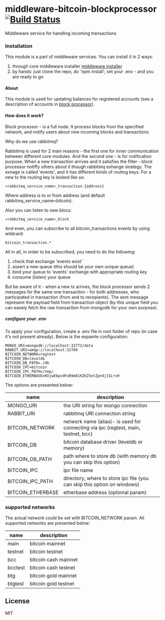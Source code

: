 # middleware-bitcoin-blockprocessor [![Build Status](https://travis-ci.org/ChronoBank/middleware-bitcoin-blockprocessor.svg?branch=master)](https://travis-ci.org/ChronoBank/middleware-bitcoin-blockprocessor)

Middleware service for handling incoming transactions

### Installation

This module is a part of middleware services. You can install it in 2 ways:

1) through core middleware installer  [middleware installer](https://github.com/ChronoBank/middleware-bitcoin)
2) by hands: just clone the repo, do 'npm install', set your .env - and you are ready to go

#### About
This module is used for updating balances for registered accounts (see a description of accounts in [block processor](https://github.com/ChronoBank/middleware-eth-blockprocessor)).


#### How does it work?

Block processor - is a full node. It process blocks
from the specified network, and notify users about new incoming blocks and transactions

Why do we use rabbitmq?


Rabbitmq is used for 2 main reasons - the first one for inner communication between different core modules. And the second one - is for notification purpose. When a new transaction arrives and it satisfies the filter - block processor notiffy others about it though rabbitmq exhange strategy. The exnage is called 'events', and it has different kinds of routing keys. For a new tx the routing key is looked like so:

```
<rabbitmq_service_name>_transaction.{address}
```
Where address is to or from address (and default rabbitmq_service_name=bitcoin).


Also you can listen to new blocs:
```
<rabbitmq_service_name>_block
```


And even, you can subscribe to all bitcoin_transactions events by using wildcard:
```
bitcoin_transaction.*
```

All in all, in order to be subscribed, you need to do the following:
1) check that exchange 'events exist'
2) assert a new queue (this should be your own unique queue)
3) bind your queue to 'events' exchange with appropriate routing key
4) consume (listen) your queue


But be aware of it - when a new tx arrives, the block processor sends 2 messages for the same one transaction - for both addresses, who participated in transaction (from and to recepients). The sent message represent the payload field from transaction object (by this unique field you can easely fetch the raw transaction from mongodb for your own purpose).

##### сonfigure your .env

To apply your configuration, create a .env file in root folder of repo (in case it's not present already).
Below is the expamle configuration:

```
MONGO_URI=mongodb://localhost:32772/data
RABBIT_URI=amqp://localhost:32769
BITCOIN_NETWORK=regtest
BITCOIN_DB=leveldb
BITCOIN_DB_PATH=./db
BITCOIN_IPC=bitcoin
BITCOIN_IPC_PATH=/tmp/
BITCOIN_ETHERBASE=RXjwE6pvdFoR9m81KZKZVotZpn4j1SLrvH
```

The options are presented below:

| name | description|
| ------ | ------ |
| MONGO_URI   | the URI string for mongo connection
| RABBIT_URI   | rabbitmq URI connection string
| BITCOIN_NETWORK   | network name (alias)- is used for connecting via ipc (regtest, main, testnet, bcc)
| BITCOIN_DB   | bitcoin database driver (leveldb or memory)
| BITCOIN_DB_PATH   | path where to store db (with memory db you can skip this option)
| BITCOIN_IPC   | ipc file name
| BITCOIN_IPC_PATH   | directory, where to store ipc file (you can skip this option on windows)
| BITCOIN_ETHERBASE | etherbase address (optional param)

### supported networks

The actual network could be set with BITCOIN_NETWORK param. All supported networks are presented below:

| name | description|
| ------ | ------ |
| main   | bitcoin mainnet
| testnet   | bitcoin testnet
| bcc   | bitcoin cash mainnet
| bcctest   | bitcoin cash testnet
| btg   | bitcoin gold mainnet
| btgtest   | bitcoin gold testnet


License
----

MIT